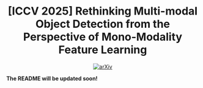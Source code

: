 <h1 align='center'>[ICCV 2025] Rethinking Multi-modal Object Detection from the Perspective of Mono-Modality Feature Learning</h1>

<div align="center">
<a href="https://arxiv.org/abs/2503.11780"><img src="https://img.shields.io/badge/arXiv-2503.11780-b31b1b" alt="arXiv"></a>
</div>

**The README will be updated soon!**

